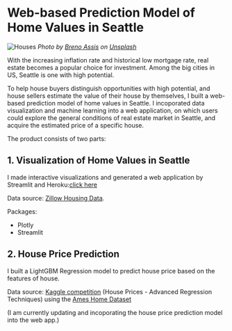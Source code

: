 # Web-based Prediction Model of Home Values in Seattle

![Houses](https://github.com/BaiyanRen/real-estate-analysis/blob/main/Pictures/breno-assis-r3WAWU5Fi5Q-unsplash.jpeg)
*Photo by <a href="https://unsplash.com/@brenoassis?utm_source=unsplash&utm_medium=referral&utm_content=creditCopyText">Breno Assis</a> on <a href="/s/photos/house?utm_source=unsplash&utm_medium=referral&utm_content=creditCopyText">Unsplash</a>*

With the increasing inflation rate and historical low mortgage rate, real estate becomes a popular choice for investment. Among the big cities in US, Seattle is one with high potential. 

To help house buyers distinguish opportunities with high potential, and house sellers estimate the value of their house by themselves, I built a web-based prediction model of home values in Seattle. I incoporated data visualization and machine learning into a web application, on which users could explore the general conditions of real estate market in Seattle, and acquire the estimated price of a specific house. 

The product consists of two parts:

## 1. Visualization of Home Values in Seattle

I made interactive visualizations and generated a web application by Streamlit and Heroku:[click here](https://capstone-baiyan.herokuapp.com/)

Data source: [Zillow Housing Data](https://www.zillow.com/research/data/).


Packages:
- Plotly
- Streamlit

## 2. House Price Prediction

I built a LightGBM Regression model to predict house price based on the features of house.

Data source: [Kaggle competition](https://www.kaggle.com/c/house-prices-advanced-regression-techniques) (House Prices - Advanced Regression Techniques) using the [Ames Home Dataset](http://jse.amstat.org/v19n3/decock.pdf)


(I am currently updating and incoporating the house price prediction model into the web app.)
